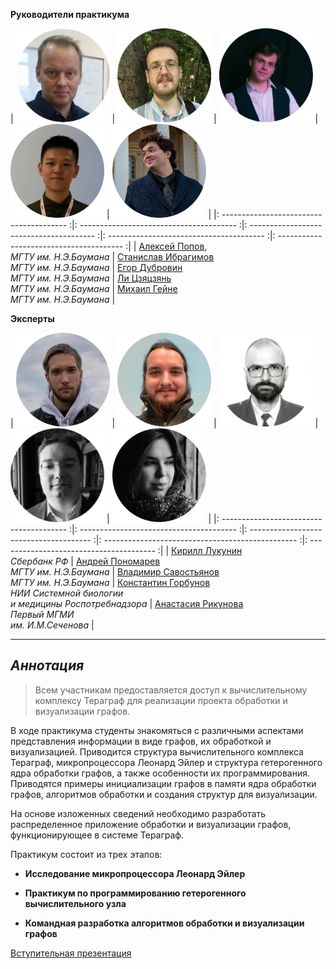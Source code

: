 **Руководители практикума**


|   <img src="assets/aleksei_popov.png" width="150"> |  <img src="assets/stanislav_ibragimov.png" width="150">  |  <img src="assets/egor_dubrovin.png" width="150">  |  <img src="assets/Li.png" width="150">  |  <img src="assets/PXL_20220430_152105151.MP-modified.png" width="150">  |
|: --------------------------------------- :|: --------------------------------------- :|: --------------------------------------- :|: --------------------------------------- :|: --------------------------------------- :|
|   [Алексей Попов](mailto:alexpopov@bmstu.ru), <br> *МГТУ им. Н.Э.Баумана*   |   [Станислав  Ибрагимов](mailto:ibragimov@bmstu.ru)  <br>  *МГТУ им. Н.Э.Баумана*    |   [Егор Дубровин](mailto:dubrovin.en@ya.ru)  <br>  *МГТУ им. Н.Э.Баумана*    |   [Ли Цзяцзянь](mailto:dreki.li@mail.ru)  <br>  *МГТУ им. Н.Э.Баумана*    |   [Михаил Гейне](mailto:mike.geine@gmail.com)  <br>  *МГТУ им. Н.Э.Баумана*    |
 

**Эксперты**

|   <img src="assets/kl.png" width="150">  |   <img src="assets/ap.png" width="150">  |   <img src="assets/vvs.png" width="150"> |  <img src="assets/892_oooo.plus.png" width="150">  |   <img src="assets/569_oooo.plus.png" width="150">  |
|: --------------------------------------- :|: --------------------------------------- :|: -------------------------------------- :|: ------------------------------------------------ :|: --------------------------------------- :|
|  [Кирилл Лукунин](mailto:anon@anon.ru)<br>*Сбербанк РФ* |  [Андрей Пономарев](mailto:anon@anon.ru) <br>*МГТУ им. Н.Э.Баумана*   |  [Владимир Савостьянов](mailto:anon@anon.ru)  <br>  *МГТУ им. Н.Э.Баумана*  |   [Константин Горбунов](mailto:anon@anon.ru)  <br>*НИИ Системной биологии<br>и медицины Роспотребнадзора*   | [Анастасия Рикунова](mailto:anon@anon.ru) <br> *Первый МГМИ  <br> им. И.М.Сеченова*  |    



---
	

## *Аннотация* 

> Всем участникам предоставляется доступ к вычислительному комплексу Тераграф для реализации проекта обработки и визуализации графов. 

В ходе практикума студенты знакомяться с различными аспектами представления информации в виде графов, их обработкой и визуализацией. Приводится структура вычислительного комплекса Тераграф, микропроцессора Леонард Эйлер и структура гетерогенного ядра обработки графов, а также особенности их программирования. Приводятся примеры инициализации графов в памяти ядра обработки графов, алгоритмов обработки и создания структур для визуализации. 

На основе изложенных сведений необходимо разработать распределенное приложение обработки и визуализации графов, функционирующее в системе Тераграф.

Практикум состоит из трех этапов:

- **Исследование микропроцессора Леонард Эйлер**

- **Практикум по программированию гетерогенного вычислительного узла**

- **Командная разработка алгоритмов обработки и визуализации графов**

<a href="https://github.com/alexbmstu/2022/blob/master/docs/RuSCDays2022_Popov.pdf" target="_blank">Вступительная презентация</a>


